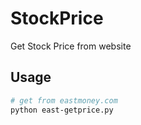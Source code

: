 # StockPrice

Get Stock Price from website

## Usage

```bash
# get from eastmoney.com
python east-getprice.py
```